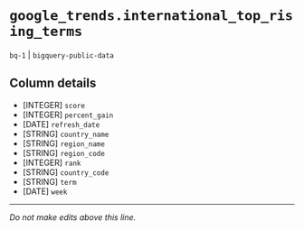 # `google_trends.international_top_rising_terms`
`bq-1` | `bigquery-public-data`

## Column details
* [INTEGER]   `score`
* [INTEGER]   `percent_gain`
* [DATE]      `refresh_date`
* [STRING]    `country_name`
* [STRING]    `region_name`
* [STRING]    `region_code`
* [INTEGER]   `rank`
* [STRING]    `country_code`
* [STRING]    `term`
* [DATE]      `week`

-------------------------------------------------------------------------------
*Do not make edits above this line.*
